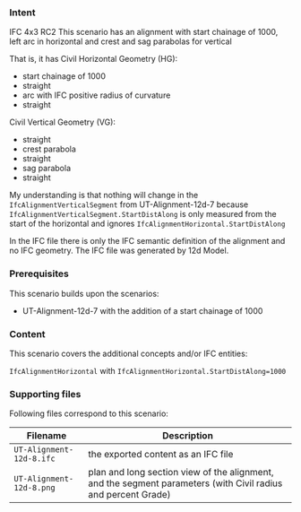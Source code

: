 
### Intent

IFC 4x3 RC2
This scenario has an alignment with start chainage of 1000, left arc in horizontal and crest and sag parabolas for vertical

That is, it has 
Civil Horizontal Geometry (HG):

- start chainage of 1000
- straight
- arc with IFC positive radius of curvature
- straight

Civil Vertical Geometry (VG):

- straight
- crest parabola
- straight
- sag parabola
- straight

My understanding is that nothing will change in the `IfcAlignmentVerticalSegment` from UT-Alignment-12d-7 
because `IfcAlignmentVerticalSegment.StartDistAlong` is only measured from the start of the horizontal and ignores `IfcAlignmentHorizontal.StartDistAlong` 

In the IFC file there is only the IFC semantic definition of the alignment and no IFC geometry.
The IFC file was generated by 12d Model. 

### Prerequisites

This scenario builds upon the scenarios:

- UT-Alignment-12d-7 with the addition of a start chainage of 1000

### Content

This scenario covers the additional concepts and/or IFC entities:

 `IfcAlignmentHorizontal` with `IfcAlignmentHorizontal.StartDistAlong=1000`

### Supporting files

Following files correspond to this scenario:

| Filename                   | Description                                                                                            |
|----------------------------|--------------------------------------------------------------------------------------------------------|
| `UT-Alignment-12d-8.ifc`   | the exported content as an IFC file                                                                    |
| `UT-Alignment-12d-8.png`   | plan and long section view of the alignment, and the segment parameters (with Civil radius and percent Grade) |


